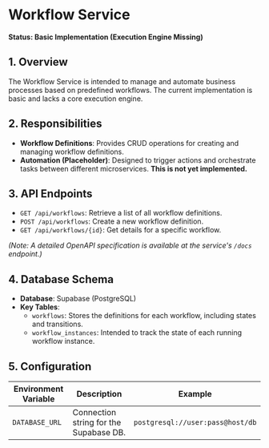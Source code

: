# Workflow Service

**Status: Basic Implementation (Execution Engine Missing)**

## 1. Overview

The Workflow Service is intended to manage and automate business processes based on predefined workflows. The current implementation is basic and lacks a core execution engine.

## 2. Responsibilities

-   **Workflow Definitions**: Provides CRUD operations for creating and managing workflow definitions.
-   **Automation (Placeholder)**: Designed to trigger actions and orchestrate tasks between different microservices. **This is not yet implemented.**

## 3. API Endpoints

*   `GET /api/workflows`: Retrieve a list of all workflow definitions.
*   `POST /api/workflows`: Create a new workflow definition.
*   `GET /api/workflows/{id}`: Get details for a specific workflow.

*(Note: A detailed OpenAPI specification is available at the service's `/docs` endpoint.)*

## 4. Database Schema

-   **Database**: Supabase (PostgreSQL)
-   **Key Tables**:
    -   `workflows`: Stores the definitions for each workflow, including states and transitions.
    -   `workflow_instances`: Intended to track the state of each running workflow instance.

## 5. Configuration

| Environment Variable | Description                             | Example                          |
| -------------------- | --------------------------------------- | -------------------------------- |
| `DATABASE_URL`       | Connection string for the Supabase DB.  | `postgresql://user:pass@host/db` |

